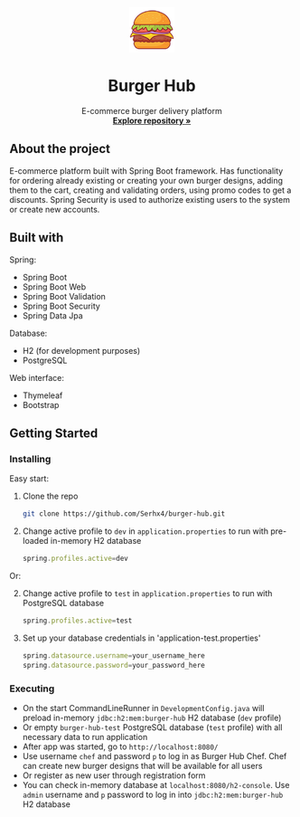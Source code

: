 <br />
<div align="center">
  <a href="https://github.com/Serhx4/burger-hub">
    <img src="https://github.com/Serhx4/burger-hub/blob/master/src/main/resources/static/image/logo/burger.png" alt="Logo" width="80" height="80">
  </a>
  
  <h1 align="center">Burger Hub</h1>

  <p align="center">
    E-commerce burger delivery platform
    <br />
    <a href="https://github.com/Serhx4/burger-hub"><strong>Explore repository »</strong></a>
  </p>
</div>

## About the project

E-commerce platform built with Spring Boot framework.
Has functionality for ordering already existing or creating your own burger designs, adding them to the cart, creating and validating orders, using promo codes to get a discounts.
Spring Security is used to authorize existing users to the system or create new accounts.

## Built with
Spring:
* Spring Boot
* Spring Boot Web
* Spring Boot Validation
* Spring Boot Security
* Spring Data Jpa

Database:
* H2  (for development purposes)
* PostgreSQL

Web interface:
* Thymeleaf
* Bootstrap

## Getting Started

### Installing
Easy start:

1. Clone the repo
   ```sh
   git clone https://github.com/Serhx4/burger-hub.git
   ```
2. Change active profile to `dev` in `application.properties` to run with pre-loaded in-memory H2 database
   ```js
   spring.profiles.active=dev
   ```
Or:

2. Change active profile to `test` in `application.properties` to run with PostgreSQL database
   ```js
   spring.profiles.active=test
   ```
3. Set up your database credentials in 'application-test.properties'
    ```js
    spring.datasource.username=your_username_here
    spring.datasource.password=your_password_here
   ```
   
### Executing
* On the start CommandLineRunner in `DevelopmentConfig.java` will preload in-memory `jdbc:h2:mem:burger-hub` H2 database (`dev` profile)
* Or empty `burger-hub-test` PostgreSQL database (`test` profile) with all necessary data to run application
* After app was started, go to `http://localhost:8080/`
* Use username `chef` and password `p` to log in as Burger Hub Chef. Chef can create new burger designs that will be available for all users
* Or register as new user through registration form
* You can check in-memory database at `localhost:8080/h2-console`. Use `admin` username and `p` password to log in into `jdbc:h2:mem:burger-hub` H2 database
